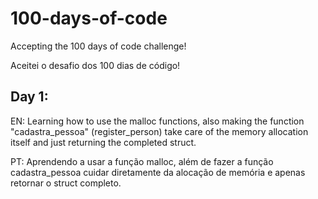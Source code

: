 # 100-days-of-code
Accepting the 100 days of code challenge!

Aceitei o desafio dos 100 dias de código!

## Day 1:
EN: Learning how to use the malloc functions, also making the function "cadastra_pessoa" (register_person) take care of the memory allocation itself and just returning the completed struct.

PT: Aprendendo a usar a função malloc, além de fazer a função cadastra_pessoa cuidar diretamente da alocação de memória e apenas retornar o struct completo.
